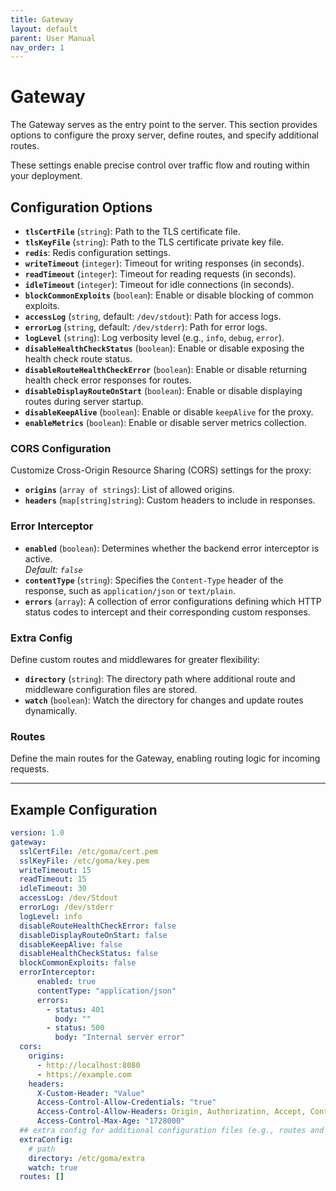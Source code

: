 ```yaml
---
title: Gateway
layout: default
parent: User Manual
nav_order: 1
---
```


# Gateway

The Gateway serves as the entry point to the server. This section provides options to configure the proxy server, define routes, and specify additional routes. 

These settings enable precise control over traffic flow and routing within your deployment.

## Configuration Options

- **`tlsCertFile`** (`string`): Path to the TLS certificate file.
- **`tlsKeyFile`** (`string`): Path to the TLS certificate private key file.
- **`redis`**: Redis configuration settings.
- **`writeTimeout`** (`integer`): Timeout for writing responses (in seconds).
- **`readTimeout`** (`integer`): Timeout for reading requests (in seconds).
- **`idleTimeout`** (`integer`): Timeout for idle connections (in seconds).
- **`blockCommonExploits`** (`boolean`): Enable or disable blocking of common exploits.
- **`accessLog`** (`string`, default: `/dev/stdout`): Path for access logs.
- **`errorLog`** (`string`, default: `/dev/stderr`): Path for error logs.
- **`logLevel`** (`string`): Log verbosity level (e.g., `info`, `debug`, `error`).
- **`disableHealthCheckStatus`** (`boolean`): Enable or disable exposing the health check route status.
- **`disableRouteHealthCheckError`** (`boolean`): Enable or disable returning health check error responses for routes.
- **`disableDisplayRouteOnStart`** (`boolean`): Enable or disable displaying routes during server startup.
- **`disableKeepAlive`** (`boolean`): Enable or disable `keepAlive` for the proxy.
- **`enableMetrics`** (`boolean`): Enable or disable server metrics collection.

### CORS Configuration

Customize Cross-Origin Resource Sharing (CORS) settings for the proxy:

- **`origins`** (`array of strings`): List of allowed origins.
- **`headers`** (`map[string]string`): Custom headers to include in responses.

### Error Interceptor
- **`enabled`** (`boolean`): Determines whether the backend error interceptor is active.  
  *Default: `false`*
- **`contentType`** (`string`): Specifies the `Content-Type` header of the response, such as `application/json` or `text/plain`.
- **`errors`** (`array`): A collection of error configurations defining which HTTP status codes to intercept and their corresponding custom responses.

### Extra Config

Define custom routes and middlewares for greater flexibility:

- **`directory`** (`string`): The directory path where additional route and middleware configuration files are stored.
- **`watch`** (`boolean`): Watch the directory for changes and update routes dynamically.

### Routes

Define the main routes for the Gateway, enabling routing logic for incoming requests.

---

## Example Configuration

```yaml
version: 1.0
gateway:
  sslCertFile: /etc/goma/cert.pem
  sslKeyFile: /etc/goma/key.pem
  writeTimeout: 15
  readTimeout: 15
  idleTimeout: 30
  accessLog: /dev/Stdout
  errorLog: /dev/stderr
  logLevel: info
  disableRouteHealthCheckError: false
  disableDisplayRouteOnStart: false
  disableKeepAlive: false
  disableHealthCheckStatus: false
  blockCommonExploits: false
  errorInterceptor:
      enabled: true
      contentType: "application/json"
      errors:
        - status: 401
          body: ""
        - status: 500
          body: "Internal server error"
  cors:
    origins:
      - http://localhost:8080
      - https://example.com
    headers:
      X-Custom-Header: "Value"
      Access-Control-Allow-Credentials: "true"
      Access-Control-Allow-Headers: Origin, Authorization, Accept, Content-Type, Access-Control-Allow-Headers, X-Client-Id, X-Session-Id
      Access-Control-Max-Age: "1728000"
  ## extra config for additional configuration files (e.g., routes and middleware).
  extraConfig:
    # path
    directory: /etc/goma/extra
    watch: true
  routes: []
```